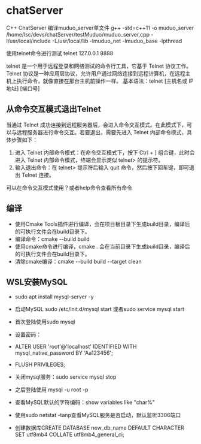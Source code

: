 # chatServer
C++ ChatServer
编译muduo_server单文件
g++ -std=c++11 -o muduo_server /home/lsc/devs/chatServer/testMuduo/muduo_server.cpp -I/usr/local/include -L/usr/local/lib -lmuduo_net -lmuduo_base -lpthread

使用telnet命令进行测试
telnet 127.0.0.1 8888

telnet 是一个用于远程登录和网络测试的命令行工具，它基于 Telnet 协议工作。Telnet 协议是一种应用层协议，允许用户通过网络连接到远程计算机，在远程主机上执行命令，就像直接在那台主机前操作一样。
基本语法：telnet [主机名或 IP 地址] [端口号]

## 从命令交互模式退出Telnet
当通过 Telnet 成功连接到远程服务器后，会进入命令交互模式。在此模式下，可以与远程服务器进行命令交互。若要退出，需要先进入 Telnet 内部命令模式，具体步骤如下：

1. 进入 Telnet 内部命令模式：在命令交互模式下，按下 Ctrl + ] 组合键，此时会进入 Telnet 内部命令模式，终端会显示类似 telnet> 的提示符。
2. 输入退出命令：在 telnet> 提示符后输入 quit 命令，然后按下回车键，即可退出 Telnet 连接。

可以在命令交互模式使用？或者help命令查看所有命令

## 编译
- 使用Cmake Tools插件进行编译，会在项目根目录下生成build目录，编译后的可执行文件会在build目录下。
- 编译命令：cmake --build build
- 使用cmake命令进行编译，cmake . 会在当前目录下生成build目录，编译后的可执行文件会在build目录下。
- 清除cmake编译：cmake --build build --target clean

## WSL安装MySQL

- sudo apt install mysql-server -y
- 启动MySQL sudo /etc/init.d/mysql start  或者sudo service mysql start
- 首次登陆使用sudo mysql
- 设置密码：
- ALTER USER 'root'@'localhost' IDENTIFIED WITH mysql_native_password BY 'Aa123456';
- FLUSH PRIVILEGES;
- 关闭mysql服务：sudo service mysql stop
- 之后登陆使用 mysql -u root -p

- 查看MySQL默认的字符编码：show variables like "char%"
- 使用sudo netstat -tanp查看MySQL服务是否启动，默认监听3306端口

- 创建数据库CREATE DATABASE new_db_name
  DEFAULT CHARACTER SET utf8mb4
  COLLATE utf8mb4_general_ci;
